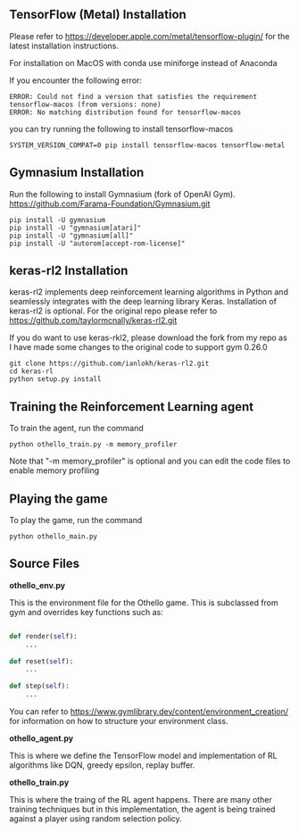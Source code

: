 ## TensorFlow (Metal) Installation

Please refer to <https://developer.apple.com/metal/tensorflow-plugin/> for the latest installation instructions.

For installation on MacOS with conda use miniforge instead of Anaconda

If you encounter the following error:
```commandline=bash
ERROR: Could not find a version that satisfies the requirement tensorflow-macos (from versions: none)
ERROR: No matching distribution found for tensorflow-macos
```
you can try running the following to install tensorflow-macos
```
SYSTEM_VERSION_COMPAT=0 pip install tensorflow-macos tensorflow-metal
```
## Gymnasium Installation

Run the following to install Gymnasium (fork of OpenAI Gym). https://github.com/Farama-Foundation/Gymnasium.git 

```commandline=console
pip install -U gymnasium
pip install -U "gymnasium[atari]"
pip install -U "gymnasium[all]"
pip install -U "autorom[accept-rom-license]"
```

## keras-rl2 Installation
keras-rl2 implements deep reinforcement learning algorithms in Python and seamlessly integrates with the deep learning library Keras. 
Installation of keras-rl2 is optional. For the original repo please refer to https://github.com/taylormcnally/keras-rl2.git

If you do want to use keras-rkl2, please download the fork from my repo as I have made some changes to the original code to support gym 0.26.0
```commandline=console
git clone https://github.com/ianlokh/keras-rl2.git
cd keras-rl
python setup.py install
```


## Training the Reinforcement Learning agent 

To train the agent, run the command

```
python othello_train.py -m memory_profiler
```

Note that "-m memory_profiler" is optional and you can edit the code files to enable memory profiling


## Playing the game

To play the game, run the command


```
python othello_main.py
```

## Source Files

**othello_env.py**

This is the environment file for the Othello game.  This is subclassed from gym and overrides key functions such as:

```python

def render(self):
	...
	
def reset(self):
	...
	
def step(self):
	...
```

You can refer to <https://www.gymlibrary.dev/content/environment_creation/> for information on how to structure your environment class.


**othello_agent.py**

This is where we define the TensorFlow model and implementation of RL algorithms like DQN, greedy epsilon, replay buffer.


**othello_train.py**

This is where the traing of the RL agent happens.  There are many other training techniques but in this implementation, the agent is being trained against a player using random selection policy.


